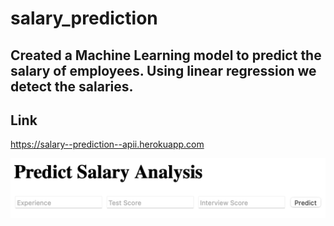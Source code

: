 # salary_prediction

## Created a Machine Learning model to predict the salary of employees. Using linear regression we detect the salaries.

## Link
https://salary--prediction--apii.herokuapp.com

![This is an image](https://github.com/Sanskar02/salary_prediction/blob/1ba4533bf0ba4ac68a6806b5251da7891c52222a/Deployment.png)
